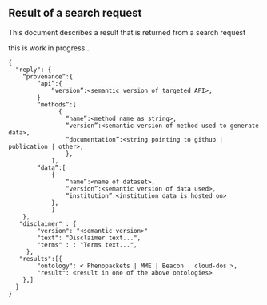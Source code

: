 ## Result of a search request

This document describes a result that is returned from a search request

this is work in progress...

```
{
  "reply": {
    “provenance”:{
		“api”:{
			“version”:<semantic version of targeted API>,
		}	
		“methods”:[
			  {
				“name”:<method name as string>,
				“version”:<semantic version of method used to generate data>,
				“documentation”:<string pointing to github | publication | other>,
			    },
			],
		“data”:[
			{
				“name”:<name of dataset>,
				“version”:<semantic version of data used>,
				“institution”:<institution data is hosted on>	
			},
			]
  	},
   "disclaimer" : {
		"version": "<semantic version>"
		"text": "Disclaimer text...",
		"terms" : : "Terms text...",
 	 },
   "results":[{
		"ontology": < Phenopackets | MME | Beacon | cloud-dos >,
		"result": <result in one of the above ontologies>
    },]
  }
}
```
